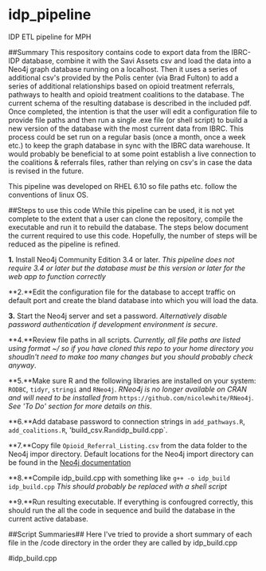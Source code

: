 # idp_pipeline
IDP ETL pipeline for MPH

##Summary
This respository contains code to export data from the IBRC-IDP database, combine it with the Savi Assets csv and load the data into a Neo4j graph database running on a localhost. Then it uses a series of additional csv's provided by the Polis center (via Brad Fulton) to add a series of additional relationships based on opioid treatment referrals, pathways to health and opioid treatment coalitions to the database. The current schema of the resulting database is described in the included pdf. 
Once completed, the intention is that the user will edit a configuration file to provide file paths and then run a single .exe file (or shell script) to build a new version of the database with the most current data from IBRC. This process could be set run on a regular basis (once a month, once a week etc.) to keep the graph database in sync with the IBRC data warehouse. It would probably be beneficial to at some point establish a live connection to the coalitions & referrals files, rather than relying on csv's in case the data is revised in the future. 

This pipeline was developed on RHEL 6.10 so file paths etc. follow the conventions of linux OS. 


##Steps to use this code
While this pipeline can be used, it is not yet complete to the extent that a user can clone the repository, compile the executable and run it to rebuild the database. The steps below document the current required to use this code. Hopefully, the number of steps will be reduced as the pipeline is refined. 

**1.** Install Neo4j Community Edition 3.4 or later. *This pipeline does not require 3.4 or later but the database must be this version or later for the web app to function correctly*

**2.**Edit the configuration file for the database to accept traffic on default port and create the bland database into which you will load the data.

**3.** Start the Neo4j server and set a password. *Alternatively disable password authentication if development environment is secure*.

**4.**Review file paths in all scripts. *Currently, all file paths are listed using format ~/ so if you have cloned this repo to your home directory you shoudln't need to make too many changes but you should probably check anyway*.

**5.**Make sure R and the following libraries are installed on your system: `RODBC`, `tidyr`, `stringi` and `RNeo4j`. *RNeo4j is no longer available on CRAN and will need to be installed from* `https://github.com/nicolewhite/RNeo4j`. *See 'To Do' section for more details on this*. 

**6.**Add database password to connection strings in `add_pathways.R`, `add_coalitions.R`, 'build_csv.R` and `idp_build.cpp`.

**7.**Copy file `Opioid_Referral_Listing.csv` from the data folder to the Neo4j impor directory. Default locations for the Neo4j import directory can be found in the [Neo4j documentation](https://neo4j.com/docs/operations-manual/current/configuration/file-locations/)

**8.**Compile idp_build.cpp with something like `g++ -o idp_build idp_build.cpp` *This should probably be replaced with a shell script*

**9.**Run resulting executable. If everything is confougred correctly, this should run the all the code in sequence and build the database in the current active database. 


##Script Summaries##
Here I've tried to provide a short summary of each file in the /code directory in the order they are called by idp_build.cpp

#idp_build.cpp

